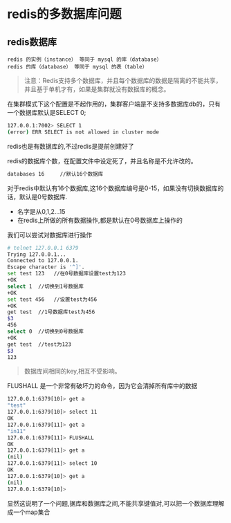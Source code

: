 

# redis的多数据库问题

## redis数据库

```
redis 的实例（instance） 等同于 mysql 的库（database）
redis 的库（database） 等同于 mysql 的表（table）
```

> 注意：Redis支持多个数据库，并且每个数据库的数据是隔离的不能共享，并且基于单机才有，如果是集群就没有数据库的概念。

在集群模式下这个配置是不起作用的，集群客户端是不支持多数据库db的，只有一个数据库默认是SELECT 0;   
```bash
127.0.0.1:7002> SELECT 1
(error) ERR SELECT is not allowed in cluster mode
```

redis也是有数据库的,不过redis是提前创建好了

redis的数据库个数，在配置文件中设定死了，并且名称是不允许改的。
```xml
databases 16     //默认16个数据库
```

对于redis中默认有16个数据库,这16个数据库编号是0-15，如果没有切换数据库的话，默认是0号数据库.

- 名字是从0,1,2…15
- 在redis上所做的所有数据操作,都是默认在0号数据库上操作的

我们可以尝试对数据库进行操作
 
```bash
# telnet 127.0.0.1 6379  
Trying 127.0.0.1...  
Connected to 127.0.0.1.  
Escape character is '^]'.  
set test 123   //在0号数据库设置test为123  
+OK  
select 1  //切换到1号数据库  
+OK  
set test 456   //设置test为456  
+OK  
get test  //1号数据库test为456  
$3  
456  
select 0  //切换到0号数据库  
+OK  
get test  //test为123  
$3  
123  

```
> 数据库间相同的key,相互不受影响。


FLUSHALL 是一个非常有破坏力的命令，因为它会清掉所有库中的数据
```bash
127.0.0.1:6379[10]> get a
"test"
127.0.0.1:6379[10]> select 11
OK
127.0.0.1:6379[11]> get a
"in11"
127.0.0.1:6379[11]> FLUSHALL
OK
127.0.0.1:6379[11]> get a
(nil)
127.0.0.1:6379[11]> select 10
OK
127.0.0.1:6379[10]> get a
(nil)
127.0.0.1:6379[10]>

```
显然这说明了一个问题,据库和数据库之间,不能共享键值对,可以把一个数据库理解成一个map集合